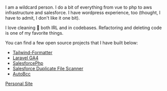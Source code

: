 I am a wildcard person. I do a bit of everything from vue to php to aws infrastructure and salesforce. I have wordpress experience, too (thought, I have to admit, I don't like it one bit). 

I love cleaning 🧹 both IRL and in codebases. Refactoring and deleting code is one of my favorite things.

You can find a few open source projects that I have built below:

- [Tailwind-Formatter](https://github.com/WalrusSoup/Tailwind-Formatter)
- [Laravel GA4](https://github.com/MyOutDeskLLC/Laravel-Analytics-V4)
- [SalesforcePhp](https://github.com/MyOutDeskLLC/SalesforcePhp)
- [Salesforce Duplicate File Scanner](https://github.com/MyOutDeskLLC/SalesforceDuplicateFileScanner)
- [AutoBcc](https://github.com/MyOutDeskLLC/auto-bcc)

[Personal Site](https://jaysonlindsley.dev)
